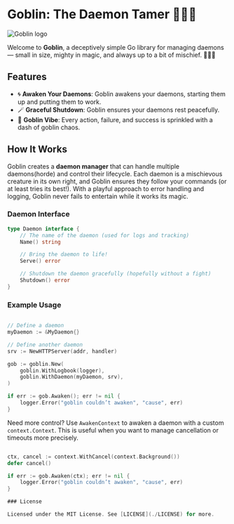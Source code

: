 # Goblin: The Daemon Tamer 🧙‍♂️👹

![Goblin logo](https://github.com/user-attachments/assets/4cc9f068-9f31-424e-a353-2f0c645f48c8)

Welcome to **Goblin**, a deceptively simple Go library for managing daemons — small in size, mighty in magic, and always up to a bit of mischief. 🧙‍♂️✨

## Features

- 🌀 **Awaken Your Daemons**: Goblin awakens your daemons, starting them up and putting them to work.
- 🪄 **Graceful Shutdown**: Goblin ensures your daemons rest peacefully.
- 🧻 **Goblin Vibe**: Every action, failure, and success is sprinkled with a dash of goblin chaos.

## How It Works

Goblin creates a **daemon manager** that can handle multiple daemons(horde) and control their lifecycle. Each daemon is a mischievous creature in its own right, and Goblin ensures they follow your commands (or at least tries its best!). With a playful approach to error handling and logging, Goblin never fails to entertain while it works its magic.

### Daemon Interface

```go
type Daemon interface {
    // The name of the daemon (used for logs and tracking)
    Name() string

    // Bring the daemon to life!
    Serve() error

    // Shutdown the daemon gracefully (hopefully without a fight)
    Shutdown() error
}
```

### Example Usage

```go

// Define a daemon
myDaemon := &MyDaemon{}

// Define another daemon
srv := NewHTTPServer(addr, handler)

gob := goblin.New(
    goblin.WithLogbook(logger),
    goblin.WithDaemon(myDaemon, srv),
)

if err := gob.Awaken(); err != nil {
    logger.Error("goblin couldn’t awaken", "cause", err)
}
```

Need more control? Use `AwakenContext` to awaken a daemon with a custom `context.Context`. This is useful when you want to manage cancellation or timeouts more precisely.

```go

ctx, cancel := context.WithCancel(context.Background())
defer cancel()

if err := gob.Awaken(ctx); err != nil {
    logger.Error("goblin couldn’t awaken", "cause", err)
}

### License

Licensed under the MIT License. See [LICENSE](./LICENSE) for more.
